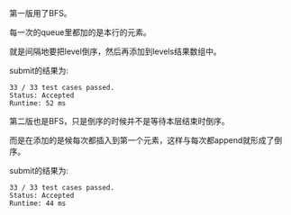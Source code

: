 第一版用了BFS。

每一次的queue里都加的是本行的元素。

就是间隔地要把level倒序，然后再添加到levels结果数组中。

submit的结果为:
```
33 / 33 test cases passed.
Status: Accepted
Runtime: 52 ms
```

第二版也是BFS，只是倒序的时候并不是等待本层结束时倒序。

而是在添加的是候每次都插入到第一个元素，这样与每次都append就形成了倒序。

submit的结果为:
```
33 / 33 test cases passed.
Status: Accepted
Runtime: 44 ms
```
